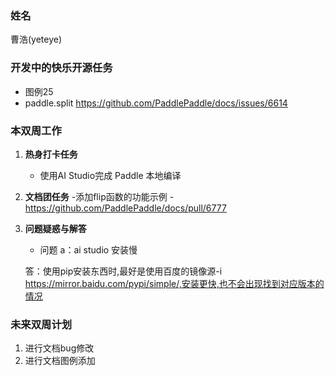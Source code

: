 ### 姓名

曹浩(yeteye)

### 开发中的快乐开源任务

   - 图例25	
   - paddle.split https://github.com/PaddlePaddle/docs/issues/6614

### 本双周工作

1. **热身打卡任务**
   - 使用AI Studio完成 Paddle 本地编译
  

2. **文档团任务**
   -添加flip函数的功能示例
   -https://github.com/PaddlePaddle/docs/pull/6777

3. **问题疑惑与解答**
    - 问题 a：ai studio 安装慢

     答：使用pip安装东西时,最好是使用百度的镜像源-i https://mirror.baidu.com/pypi/simple/,安装更快,也不会出现找到对应版本的情况

### 未来双周计划

1. 进行文档bug修改
2. 进行文档图例添加